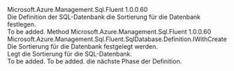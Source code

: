 <Type Name="IWithCollationAllCreateOptions" FullName="Microsoft.Azure.Management.Sql.Fluent.SqlDatabase.Definition.IWithCollationAllCreateOptions">
  <TypeSignature Language="C#" Value="public interface IWithCollationAllCreateOptions" />
  <TypeSignature Language="ILAsm" Value=".class public interface auto ansi abstract IWithCollationAllCreateOptions" />
  <TypeSignature Language="DocId" Value="T:Microsoft.Azure.Management.Sql.Fluent.SqlDatabase.Definition.IWithCollationAllCreateOptions" />
  <TypeSignature Language="VB.NET" Value="Public Interface IWithCollationAllCreateOptions" />
  <TypeSignature Language="F#" Value="type IWithCollationAllCreateOptions = interface" />
  <AssemblyInfo>
    <AssemblyName>Microsoft.Azure.Management.Sql.Fluent</AssemblyName>
    <AssemblyVersion>1.0.0.60</AssemblyVersion>
  </AssemblyInfo>
  <Interfaces />
  <Docs>
    <summary>
            Die Definition der SQL-Datenbank die Sortierung für die Datenbank festlegen.
            </summary>
    <remarks>To be added.</remarks>
  </Docs>
  <Members>
    <Member MemberName="WithCollation">
      <MemberSignature Language="C#" Value="public Microsoft.Azure.Management.Sql.Fluent.SqlDatabase.Definition.IWithCreate WithCollation (string collation);" />
      <MemberSignature Language="ILAsm" Value=".method public hidebysig newslot virtual instance class Microsoft.Azure.Management.Sql.Fluent.SqlDatabase.Definition.IWithCreate WithCollation(string collation) cil managed" />
      <MemberSignature Language="DocId" Value="M:Microsoft.Azure.Management.Sql.Fluent.SqlDatabase.Definition.IWithCollationAllCreateOptions.WithCollation(System.String)" />
      <MemberSignature Language="VB.NET" Value="Public Function WithCollation (collation As String) As IWithCreate" />
      <MemberSignature Language="F#" Value="abstract member WithCollation : string -&gt; Microsoft.Azure.Management.Sql.Fluent.SqlDatabase.Definition.IWithCreate" Usage="iWithCollationAllCreateOptions.WithCollation collation" />
      <MemberType>Method</MemberType>
      <AssemblyInfo>
        <AssemblyName>Microsoft.Azure.Management.Sql.Fluent</AssemblyName>
        <AssemblyVersion>1.0.0.60</AssemblyVersion>
      </AssemblyInfo>
      <ReturnValue>
        <ReturnType>Microsoft.Azure.Management.Sql.Fluent.SqlDatabase.Definition.IWithCreate</ReturnType>
      </ReturnValue>
      <Parameters>
        <Parameter Name="collation" Type="System.String" />
      </Parameters>
      <Docs>
        <param name="collation">Die Sortierung für die Datenbank festgelegt werden.</param>
        <summary>
            Legt die Sortierung für die SQL-Datenbank.
            </summary>
        <returns>To be added.</returns>
        <remarks>To be added.</remarks>
        <return>die nächste Phase der Definition.</return>
      </Docs>
    </Member>
  </Members>
</Type>